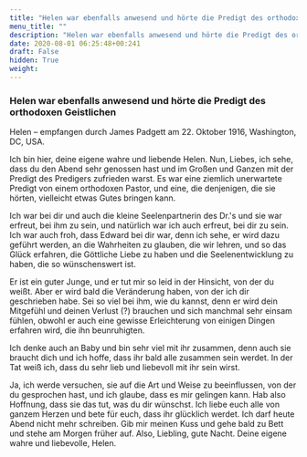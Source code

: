 ```yaml
---
title: "Helen war ebenfalls anwesend und hörte die Predigt des orthodoxen Geistlichen"
menu_title: ""
description: "Helen war ebenfalls anwesend und hörte die Predigt des orthodoxen Geistlichen"
date: 2020-08-01 06:25:48+00:241
draft: False
hidden: True
weight:
---
```

### Helen war ebenfalls anwesend und hörte die Predigt des orthodoxen Geistlichen

Helen – empfangen durch James Padgett am 22. Oktober 1916, Washington, DC, USA.

Ich bin hier, deine eigene wahre und liebende Helen. Nun, Liebes, ich sehe, dass du den Abend sehr genossen hast und im Großen und Ganzen mit der Predigt des Predigers zufrieden warst. Es war eine ziemlich unerwartete Predigt von einem orthodoxen Pastor, und eine, die denjenigen, die sie hörten, vielleicht etwas Gutes bringen kann.

Ich war bei dir und auch die kleine Seelenpartnerin des Dr.'s und sie war erfreut, bei ihm zu sein, und natürlich war ich auch erfreut, bei dir zu sein. Ich war auch froh, dass Edward bei dir war, denn ich sehe, er wird dazu geführt werden, an die Wahrheiten zu glauben, die wir lehren, und so das Glück erfahren, die Göttliche Liebe zu haben und die Seelenentwicklung zu haben, die so wünschenswert ist.

Er ist ein guter Junge, und er tut mir so leid in der Hinsicht, von der du weißt. Aber er wird bald die Veränderung haben, von der ich dir geschrieben habe. Sei so viel bei ihm, wie du kannst, denn er wird dein Mitgefühl und deinen Verlust (?) brauchen und sich manchmal sehr einsam fühlen, obwohl er auch eine gewisse Erleichterung von einigen Dingen erfahren wird, die ihn beunruhigten.

Ich denke auch an Baby und bin sehr viel mit ihr zusammen, denn auch sie braucht dich und ich hoffe, dass ihr bald alle zusammen sein werdet. In der Tat weiß ich, dass du sehr lieb und liebevoll mit ihr sein wirst.

Ja, ich werde versuchen, sie auf die Art und Weise zu beeinflussen, von der du gesprochen hast, und ich glaube, dass es mir gelingen kann. Hab also Hoffnung, dass sie das tut, was du dir wünschst. Ich liebe euch alle von ganzem Herzen und bete für euch, dass ihr glücklich werdet. Ich darf heute Abend nicht mehr schreiben. Gib mir meinen Kuss und gehe bald zu Bett und stehe am Morgen früher auf. Also, Liebling, gute Nacht. Deine eigene wahre und liebevolle, Helen.
